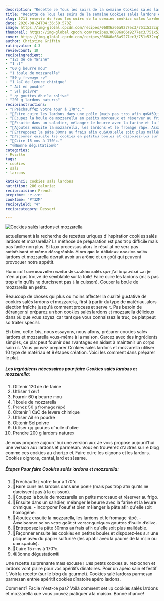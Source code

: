 ```yaml
---
description: "Recette de Tous les soirs de la semaine Cookies salés lardons et mozzarella"
title: "Recette de Tous les soirs de la semaine Cookies salés lardons et mozzarella"
slug: 3711-recette-de-tous-les-soirs-de-la-semaine-cookies-sales-lardons-et-mozzarella
date: 2020-08-24T04:36:50.573Z
image: https://img-global.cpcdn.com/recipes/06886a66a9277ec3/751x532cq70/cookies-sales-lardons-et-mozzarella-photo-principale-de-la-recette.jpg
thumbnail: https://img-global.cpcdn.com/recipes/06886a66a9277ec3/751x532cq70/cookies-sales-lardons-et-mozzarella-photo-principale-de-la-recette.jpg
cover: https://img-global.cpcdn.com/recipes/06886a66a9277ec3/751x532cq70/cookies-sales-lardons-et-mozzarella-photo-principale-de-la-recette.jpg
author: Christine Griffin
ratingvalue: 4.3
reviewcount: 10
recipeingredient:
- "120 de de farine"
- "1 uf"
- "60 g beurre mou"
- "1 boule de mozzarella"
- "50 g fromage rp"
- "1 CaC de levure chimique"
- " Ail en poudre"
- " Sel poivre"
- " qq gouttes dhuile dolive"
- "200 g lardons natures"
recipeinstructions:
- "🥓Préchauffez votre four à 170°c."
- "🥓Faire cuire les lardons dans une poêle (mais pas trop afin qu&#39;ils ne durcissent pas à la cuisson)."
- "🥓Coupez la boule de mozzarella en petits morceaux et réserver au frigo."
- "🥓Ensuite dans un saladier, mélanger le beurre avec la farine et la levure chimique. Incorporer l&#39;oeuf et bien mélanger la pâte afin qu&#39;elle soit homogéne."
- "🥓Ajoutez ensuite la mozzarella, les lardons et le fromage râpé. Assaisonner selon votre goût et verser quelques gouttes d&#39;huile d&#39;olive."
- "🥓Entreposez la pâte 30mns au frais afin qu&#39;elle soit plus malléable."
- "🥓Façonner ensuite les cookies en petites boules et disposez-les sur une plaque avec du papier sulfurisé (les aplatir avec la paume de la main ou une spatule)."
- "🥓Cuire 15 mns à 170°c."
- "😜Bonne dégustation😜"
categories:
- Recette
tags:
- cookies
- sals
- lardons

katakunci: cookies sals lardons 
nutrition: 286 calories
recipecuisine: French
preptime: "PT27M"
cooktime: "PT32M"
recipeyield: "4"
recipecategory: Dessert

---
```



![Cookies salés lardons et mozzarella](https://img-global.cpcdn.com/recipes/06886a66a9277ec3/751x532cq70/cookies-sales-lardons-et-mozzarella-photo-principale-de-la-recette.jpg)

actuellement à la recherche de recettes uniques d'inspiration cookies salés lardons et mozzarella? La méthode de préparation est pas trop difficile mais pas facile non plus. Si faux processus alors le résultat ne sera pas satisfaisant et même désagréable. Alors que le délicieux cookies salés lardons et mozzarella devrait avoir un arôme et un goût qui peuvent provoquer notre appétit.

Hummm!! une nouvelle recette de cookies salés que j&#39;ai improvisé car je n&#39;en ai pas trouvé de semblable sur la toile! Faire cuire les lardons (mais pas trop afin qu&#39;ils ne durcissent pas à la cuisson). Couper la boule de mozzarella en petits.

Beaucoup de choses qui plus ou moins affecter la qualité gustative de cookies salés lardons et mozzarella, first à partir du type de matériau, alors élection fraîche jusqu'à comment process et serve it. Pas besoin de déranger si préparez un bon cookies salés lardons et mozzarella délicieux dans où que vous soyez, car tant que vous connaissez le truc, ce plat peut so traiter spécial.


Eh bien, cette fois, nous essayons, nous allons, préparer cookies salés lardons et mozzarella vous-même à la maison. Gardez avec des ingrédients simples, ce plat peut fournir des avantages en aidant à maintenir un corps sain us. Vous pouvez préparer Cookies salés lardons et mozzarella utiliser 10 type de matériau et 9 étapes création. Voici les comment dans préparer le plat.

<!--inarticleads1-->

##### Les ingrédients nécessaires pour faire Cookies salés lardons et mozzarella:

1. Obtenir 120 de de farine
1. Utiliser 1 œuf
1. Fournir 60 g beurre mou
1.  1 boule de mozzarella
1. Prenez 50 g fromage râpé
1. Obtenir 1 CaC de levure chimique
1. Utiliser  Ail en poudre
1. Obtenir  Sel poivre
1. Utiliser  qq gouttes d&#39;huile d&#39;olive
1. Prendre 200 g lardons natures


Je vous propose aujourd&#39;hui une version aux Je vous propose aujourd&#39;hui une version aux lardons et parmesan. Vous en trouverez d&#39;autres sur le blog comme ces cookies au chorizo et. Faire cuire les oignons et les lardons. Cookies oignons, cantal, lard et sésame. 

<!--inarticleads2-->

##### Étapes Pour faire Cookies salés lardons et mozzarella:

1. 🥓Préchauffez votre four à 170°c.
1. 🥓Faire cuire les lardons dans une poêle (mais pas trop afin qu&#39;ils ne durcissent pas à la cuisson).
1. 🥓Coupez la boule de mozzarella en petits morceaux et réserver au frigo.
1. 🥓Ensuite dans un saladier, mélanger le beurre avec la farine et la levure chimique. - Incorporer l&#39;oeuf et bien mélanger la pâte afin qu&#39;elle soit homogéne.
1. 🥓Ajoutez ensuite la mozzarella, les lardons et le fromage râpé. - Assaisonner selon votre goût et verser quelques gouttes d&#39;huile d&#39;olive.
1. 🥓Entreposez la pâte 30mns au frais afin qu&#39;elle soit plus malléable.
1. 🥓Façonner ensuite les cookies en petites boules et disposez-les sur une plaque avec du papier sulfurisé (les aplatir avec la paume de la main ou une spatule).
1. 🥓Cuire 15 mns à 170°c.
1. 😜Bonne dégustation😜


Une recette surprenante mais exquise ! Ces petits cookies au reblochon et lardons vont plaire pour vos apéritifs dînatoires. Pour un apéro sain et festif !. Voir la recette (sur le blog du gourmet). Cookies salé lardons parmesan parmesan entrée apéritif cookies dînatoire apéro lardons. 


Comment? Facile n'est-ce pas? Voilà comment set up cookies salés lardons et mozzarella que vous pouvez pratiquer à la maison. Bonne chance!
